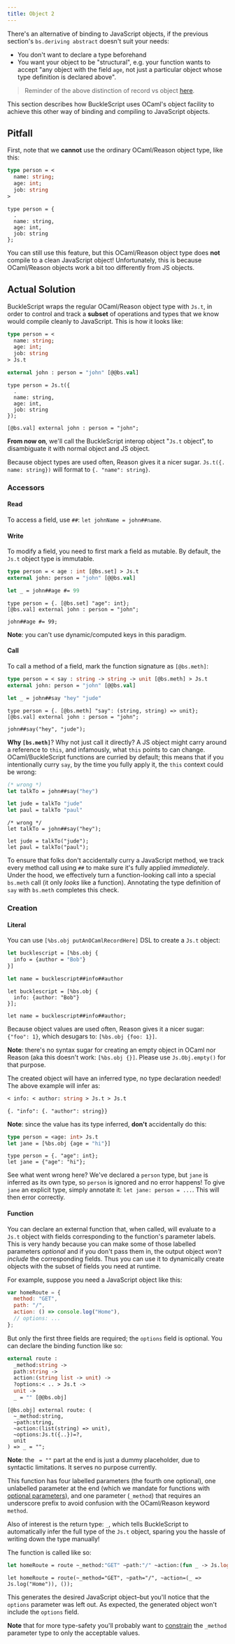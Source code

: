 ```yaml
---
title: Object 2
---
```


There's an alternative of binding to JavaScript objects, if the previous section's `bs.deriving abstract` doesn't suit your needs:

- You don't want to declare a type beforehand
- You want your object to be "structural", e.g. your function wants to accept "any object with the field `age`, not just a particular object whose type definition is declared above".

> Reminder of the above distinction of record vs object [here](https://reasonml.github.io/docs/en/record#record-types-are-found-by-field-name).

This section describes how BuckleScript uses OCaml's object facility to achieve this other way of binding and compiling to JavaScript objects.

## Pitfall

First, note that we **cannot** use the ordinary OCaml/Reason object type, like this:

```ocaml
type person = <
  name: string;
  age: int;
  job: string
>
```

```reason
type person = {
  .
  name: string,
  age: int,
  job: string
};
```

You can still use this feature, but this OCaml/Reason object type does **not** compile to a clean JavaScript object! Unfortunately, this is because OCaml/Reason objects work a bit too differently from JS objects.

## Actual Solution

BuckleScript wraps the regular OCaml/Reason object type with `Js.t`, in order to control and track a **subset** of operations and types that we know would compile cleanly to JavaScript. This is how it looks like:

```ocaml
type person = <
  name: string;
  age: int;
  job: string
> Js.t

external john : person = "john" [@@bs.val]
```

```reason
type person = Js.t({
  .
  name: string,
  age: int,
  job: string
});

[@bs.val] external john : person = "john";
```

**From now on**, we'll call the BuckleScript interop object "`Js.t` object", to disambiguate it with normal object and JS object.

Because object types are used often, Reason gives it a nicer sugar. `Js.t({. name: string})` will format to `{. "name": string}`.

### Accessors

#### Read

To access a field, use `##`: `let johnName = john##name`.

#### Write

To modify a field, you need to first mark a field as mutable. By default, the `Js.t` object type is immutable.

```ocaml
type person = < age : int [@bs.set] > Js.t
external john: person = "john" [@@bs.val]

let _ = john##age #= 99
```

```reason
type person = {. [@bs.set] "age": int};
[@bs.val] external john : person = "john";

john##age #= 99;
```

**Note**: you can't use dynamic/computed keys in this paradigm.

#### Call

To call a method of a field, mark the function signature as `[@bs.meth]`:

```ocaml
type person = < say : string -> string -> unit [@bs.meth] > Js.t
external john: person = "john" [@@bs.val]

let _ = john##say "hey" "jude"
```

```reason
type person = {. [@bs.meth] "say": (string, string) => unit};
[@bs.val] external john : person = "john";

john##say("hey", "jude");
```

**Why `[bs.meth]`**? Why not just call it directly? A JS object might carry around a reference to `this`, and infamously, what `this` points to can change. OCaml/BuckleScript functions are curried by default; this means that if you intentionally curry `say`, by the time you fully apply it, the `this` context could be wrong:

```ocaml
(* wrong *)
let talkTo = john##say("hey")

let jude = talkTo "jude"
let paul = talkTo "paul"
```

```reason
/* wrong */
let talkTo = john##say("hey");

let jude = talkTo("jude");
let paul = talkTo("paul");
```

To ensure that folks don't accidentally curry a JavaScript method, we track every method call using `##` to make sure it's fully applied _immediately_. Under the hood, we effectively turn a function-looking call into a special `bs.meth` call (it only _looks_ like a function). Annotating the type definition of `say` with `bs.meth` completes this check.

### Creation

#### Literal

You can use `[%bs.obj putAnOCamlRecordHere]` DSL to create a `Js.t` object:

```ocaml
let bucklescript = [%bs.obj {
  info = {author = "Bob"}
}]

let name = bucklescript##info##author
```

```reason
let bucklescript = [%bs.obj {
  info: {author: "Bob"}
}];

let name = bucklescript##info##author;
```

Because object values are used often, Reason gives it a nicer sugar: `{"foo": 1}`, which desugars to: `[%bs.obj {foo: 1}]`.

**Note**: there's no syntax sugar for creating an empty object in OCaml nor Reason (aka this doesn't work: `[%bs.obj {}]`. Please use `Js.Obj.empty()` for that purpose.

The created object will have an inferred type, no type declaration needed! The above example will infer as:

```ocaml
< info: < author: string > Js.t > Js.t
```

```reason
{. "info": {. "author": string}}
```

**Note**: since the value has its type inferred, **don't** accidentally do this:

```ocaml
type person = <age: int> Js.t
let jane = [%bs.obj {age = "hi"}]
```

```reason
type person = {. "age": int};
let jane = {"age": "hi"};
```

See what went wrong here? We've declared a `person` type, but `jane` is inferred as its own type, so `person` is ignored and no error happens! To give `jane` an explicit type, simply annotate it: `let jane: person = ...`. This will then error correctly.

#### Function

You can declare an external function that, when called, will evaluate to a `Js.t` object with fields corresponding to the function's parameter labels. This is very handy because you can make some of those labelled parameters _optional_ and if you don't pass them in, the output object _won't include_ the corresponding fields. Thus you can use it to dynamically create objects with the subset of fields you need at runtime.

For example, suppose you need a JavaScript object like this:

```js
var homeRoute = {
  method: "GET",
  path: "/",
  action: () => console.log("Home"),
  // options: ...
};
```

But only the first three fields are required; the `options` field is optional. You can declare the binding function like so:

```ocaml
external route :
  _method:string ->
  path:string ->
  action:(string list -> unit) ->
  ?options:< .. > Js.t ->
  unit ->
  _ = "" [@@bs.obj]
```

```reason
[@bs.obj] external route: (
  ~_method:string,
  ~path:string,
  ~action:(list(string) => unit),
  ~options:Js.t({..})=?,
  unit
) => _ = "";
```

**Note**: the ` = ""` part at the end is just a dummy placeholder, due to syntactic limitations. It serves no purpose currently.

This function has four labelled parameters (the fourth one optional), one unlabelled parameter at the end (which we mandate for functions with [optional parameters](https://reasonml.github.io/docs/en/function.html#optional-labeled-arguments)), and one parameter (`_method`) that requires an underscore prefix to avoid confusion with the OCaml/Reason keyword `method`.

Also of interest is the return type: `_`, which tells BuckleScript to automatically infer the full type of the `Js.t` object, sparing you the hassle of writing down the type manually!

The function is called like so:

```ocaml
let homeRoute = route ~_method:"GET" ~path:"/" ~action:(fun _ -> Js.log "Home") ()
```

```reason
let homeRoute = route(~_method="GET", ~path="/", ~action=(_ => Js.log("Home")), ());
```

This generates the desired JavaScript object–but you'll notice that the `options` parameter was left out. As expected, the generated object won't include the `options` field.

**Note** that for more type-safety you'll probably want to [constrain](https://bucklescript.github.io/docs/en/function#constrain-arguments-better) the `_method` parameter type to only the acceptable values.
